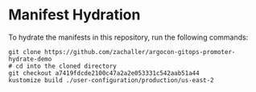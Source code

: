 # Manifest Hydration

To hydrate the manifests in this repository, run the following commands:

```shell
git clone https://github.com/zachaller/argocon-gitops-promoter-hydrate-demo
# cd into the cloned directory
git checkout a7419fdcde2100c47a2a2e053331c542aab51a44
kustomize build ./user-configuration/production/us-east-2
```
